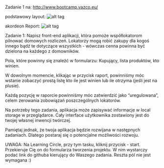 Zadanie 1 na: http://www.bootcamp.vazco.eu/

podstawowy layout:
![alt tag](http://i68.tinypic.com/23idx6s.png)

akordeon Report:
![alt tag](http://i65.tinypic.com/mbo57q.png)



Zadanie 1:
Napisz front-end aplikacji, która pomoże współlokatorom pilnować domowych rozliczeń.
Lokatorzy mogą robić zakupy dla kogoś innego bądź te dotyczące wszystkich - wówczas cenna powinna być dzielona na każdego z domowników.

Pola, które powinny się znaleźć w formularzu:
Kupujący,
lista produktów,
kto winien.

W dowolnym momencie, klikając w przycisk raport, powinniśmy móc wstanie zobaczyć
prostą listę kto ile jest winien lub ile otrzyma (jeśli jest na plusie).

Każdą pozycję w raporcie powinniśmy móc zatwierdzić jako “uregulowana”,
celem zerowania zobowiązań poszczególnych lokatorów.

Na potrzeby tego zadania, aplikacja może zapisywać informacje w local storage w
przeglądarce. Cały interface użytkownika zostawiony jest do twojej własnej inwencji twórczej.

Pamiętaj jednak, że twoja aplikacja będzie rozwijana w następnych zadaniach.
Dlatego postaraj się o potencjalne możliwości rozwoju.

UWAGA: Na Learning Circle, przy tym tasku, kliknij przycisk - start.
Przekieruje Cię on do formularza tworzenia projektu. W nim wystarczy podać link do githuba
 kierujący do Waszego zadania. Reszta pól nie jest wymagana :)
